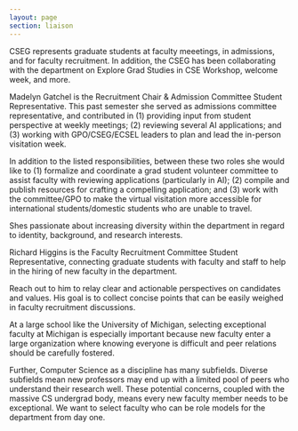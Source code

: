 ```yaml
---
layout: page
section: liaison
---
```

CSEG represents graduate students at faculty meeetings, in admissions, and for faculty recruitment. In addition, the CSEG has been collaborating with the department on Explore Grad Studies in CSE Workshop, welcome week, and more.

Madelyn Gatchel is the Recruitment Chair & Admission Committee Student Representative. This past semester she served as admissions committee representative, and contributed in (1) providing input from student perspective at weekly meetings; (2) reviewing several AI applications; and (3) working with GPO/CSEG/ECSEL leaders to plan and lead the in-person visitation week. 

In addition to the listed responsibilities, between these two roles she would like to (1) formalize and coordinate a grad student volunteer committee to assist faculty with reviewing applications (particularly in AI); (2) compile and publish resources for crafting a compelling application; and (3) work with the committee/GPO to make the virtual visitation more accessible for international students/domestic students who are unable to travel. 

Shes passionate about increasing diversity within the department in regard to identity, background, and research interests.

Richard Higgins is the Faculty Recruitment Committee Student Representative, connecting graduate students with faculty and staff to help in the hiring of new faculty in the department. 

Reach out to him to relay clear and actionable perspectives on candidates and values. His goal is to collect concise points that can be easily weighed in faculty recruitment discussions.  

At a large school like the University of Michigan, selecting exceptional faculty at Michigan is especially important because new faculty enter a large organization where knowing everyone is difficult and peer relations should be carefully fostered. 

Further, Computer Science as a discipline has many subfields. Diverse subfields mean new professors may end up with a limited pool of peers who understand their research well. These potential concerns, coupled with the massive CS undergrad body, means every new faculty member needs to be exceptional. We want to select faculty who can be role models for the department from day one.

